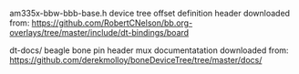 am335x-bbw-bbb-base.h
  device tree offset definition header downloaded from:
  https://github.com/RobertCNelson/bb.org-overlays/tree/master/include/dt-bindings/board

dt-docs/
  beagle bone pin header mux documentatation downloaded from:
  https://github.com/derekmolloy/boneDeviceTree/tree/master/docs/

